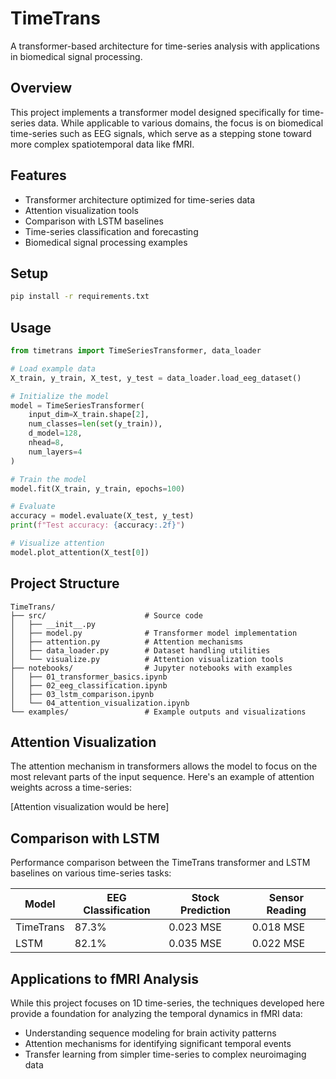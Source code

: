 # TimeTrans

A transformer-based architecture for time-series analysis with applications in biomedical signal processing.

## Overview
This project implements a transformer model designed specifically for time-series data. While applicable to various domains, the focus is on biomedical time-series such as EEG signals, which serve as a stepping stone toward more complex spatiotemporal data like fMRI.

## Features
- Transformer architecture optimized for time-series data
- Attention visualization tools
- Comparison with LSTM baselines
- Time-series classification and forecasting
- Biomedical signal processing examples

## Setup
```bash
pip install -r requirements.txt
```

## Usage
```python
from timetrans import TimeSeriesTransformer, data_loader

# Load example data
X_train, y_train, X_test, y_test = data_loader.load_eeg_dataset()

# Initialize the model
model = TimeSeriesTransformer(
    input_dim=X_train.shape[2],
    num_classes=len(set(y_train)),
    d_model=128,
    nhead=8,
    num_layers=4
)

# Train the model
model.fit(X_train, y_train, epochs=100)

# Evaluate
accuracy = model.evaluate(X_test, y_test)
print(f"Test accuracy: {accuracy:.2f}")

# Visualize attention
model.plot_attention(X_test[0])
```

## Project Structure
```
TimeTrans/
├── src/                      # Source code
│   ├── __init__.py
│   ├── model.py              # Transformer model implementation
│   ├── attention.py          # Attention mechanisms
│   ├── data_loader.py        # Dataset handling utilities
│   └── visualize.py          # Attention visualization tools
├── notebooks/                # Jupyter notebooks with examples
│   ├── 01_transformer_basics.ipynb
│   ├── 02_eeg_classification.ipynb
│   ├── 03_lstm_comparison.ipynb
│   └── 04_attention_visualization.ipynb
└── examples/                 # Example outputs and visualizations
```

## Attention Visualization
The attention mechanism in transformers allows the model to focus on the most relevant parts of the input sequence. Here's an example of attention weights across a time-series:

[Attention visualization would be here]

## Comparison with LSTM
Performance comparison between the TimeTrans transformer and LSTM baselines on various time-series tasks:

| Model     | EEG Classification | Stock Prediction | Sensor Reading |
|-----------|-------------------|-----------------|----------------|
| TimeTrans | 87.3%             | 0.023 MSE       | 0.018 MSE      |
| LSTM      | 82.1%             | 0.035 MSE       | 0.022 MSE      |

## Applications to fMRI Analysis
While this project focuses on 1D time-series, the techniques developed here provide a foundation for analyzing the temporal dynamics in fMRI data:

- Understanding sequence modeling for brain activity patterns
- Attention mechanisms for identifying significant temporal events
- Transfer learning from simpler time-series to complex neuroimaging data

